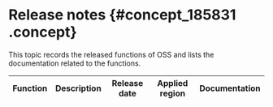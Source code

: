 # Release notes {#concept_185831 .concept}

This topic records the released functions of OSS and lists the documentation related to the functions.

|Function|Description|Release date|Applied region|Documentation|
|--------|-----------|------------|--------------|-------------|


